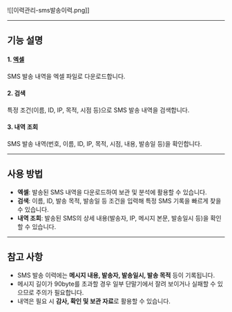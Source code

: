 ![[이력관리-sms발송이력.png]]

---
## 기능 설명

#### 1. [엑셀](엑셀.md)  
SMS 발송 내역을 엑셀 파일로 다운로드합니다.

#### 2. 검색  
특정 조건(이름, ID, IP, 목적, 시점 등)으로 SMS 발송 내역을 검색합니다.

#### 3. 내역 조회  
SMS 발송 내역(번호, 이름, ID, IP, 목적, 시점, 내용, 발송일 등)을 확인합니다.

---

## 사용 방법
- **엑셀**: 발송된 SMS 내역을 다운로드하여 보관 및 분석에 활용할 수 있습니다.  
- **검색**: 이름, ID, 발송 목적, 발송일 등 조건을 입력해 특정 SMS 기록을 빠르게 찾을 수 있습니다.  
- **내역 조회**: 발송된 SMS의 상세 내용(발송자, IP, 메시지 본문, 발송일시 등)을 확인할 수 있습니다.  

---

## 참고 사항
- SMS 발송 이력에는 **메시지 내용, 발송자, 발송일시, 발송 목적** 등이 기록됩니다.  
- 메시지 길이가 90byte를 초과할 경우 일부 단말기에서 잘려 보이거나 실패할 수 있으므로 주의가 필요합니다.  
- 내역은 필요 시 **감사, 확인 및 보관 자료**로 활용할 수 있습니다.  
